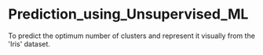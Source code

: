 # Prediction_using_Unsupervised_ML
To predict the optimum number of clusters and represent it visually from the 'Iris' dataset.
